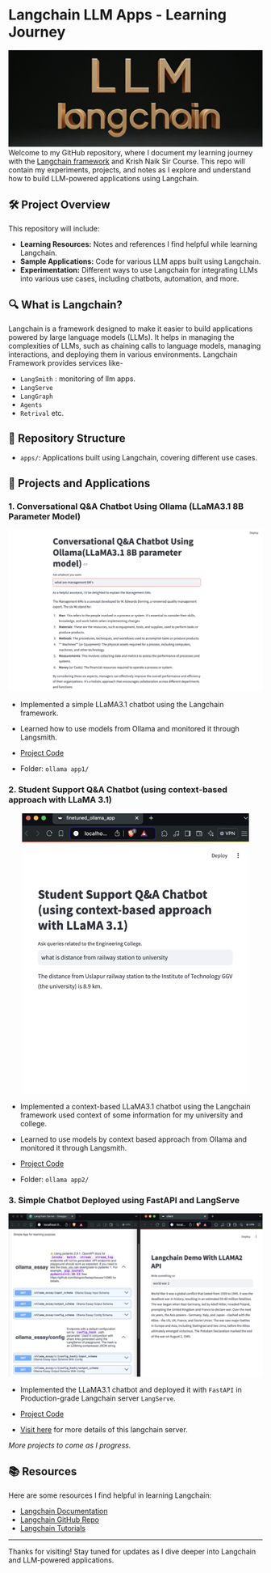 # Langchain LLM Apps - Learning Journey
![Header Image](img%20header.png)
Welcome to my GitHub repository, where I document my learning journey with the [Langchain framework](https://langchain.com/) and Krish Naik Sir Course. This repo will contain my experiments, projects, and notes as I explore and understand how to build LLM-powered applications using Langchain.

## 🛠️ Project Overview

This repository will include:
- **Learning Resources:** Notes and references I find helpful while learning Langchain.
- **Sample Applications:** Code for various LLM apps built using Langchain.
- **Experimentation:** Different ways to use Langchain for integrating LLMs into various use cases, including chatbots, automation, and more.

## 🔍 What is Langchain?

Langchain is a framework designed to make it easier to build applications powered by large language models (LLMs). It helps in managing the complexities of LLMs, such as chaining calls to language models, managing interactions, and deploying them in various environments. Langchain Framework provides services like-
- `LangSmith` : monitoring of llm apps.
- `LangServe`
- `LangGraph`
- `Agents`
- `Retrival` etc.

## 📁 Repository Structure

- `apps/`: Applications built using Langchain, covering different use cases.

## 🚀 Projects and Applications

### 1. Conversational Q&A Chatbot Using Ollama (LLaMA3.1 8B Parameter Model)
![Ollama Langchain App](ollama%20app1/1_ollama_langchain_app.png)

- Implemented a simple LLaMA3.1 chatbot using the Langchain framework. 
- Learned how to use models from Ollama and monitored it through Langsmith.

- [Project Code](ollama%20app1/1_ollama_langchain_app.py)
- Folder: `ollama app1/`

### 2. Student Support Q&A Chatbot (using context-based approach with LLaMA 3.1)
<div align="center">
  <img src="ollama%20app2/Student%20Support%20Q&A%20Chatbot.png" alt="Ollama Langchain App" width="450"/>
</div>

- Implemented a context-based LLaMA3.1 chatbot using the Langchain framework used context of some information for my university and college.
- Learned to use models by context based approach from Ollama and monitored it through Langsmith.

- [Project Code](ollama%20app1/2_ContextBased_ollama_app.py)
- Folder: `ollama app2/`

### 3. Simple Chatbot Deployed using FastAPI and LangServe
<div align="center">
  <img src="ollama%20app3/ollama%20fastapi.png" alt="Ollama FastAPI Deployment" width="720"/>
</div>

- Implemented the LLaMA3.1 chatbot and deployed it with `FastAPI` in Production-grade Langchain server `LangServe`.
  
- [Project Code](ollama%20app3/)
- [Visit here](ollama%20app3/langserve%20swagger%20ui.md) for more details of this langchain server.

*More projects to come as I progress.*

## 📚 Resources

Here are some resources I find helpful in learning Langchain:
- [Langchain Documentation](https://python.langchain.com/en/latest/)
- [Langchain GitHub Repo](https://github.com/hwchase17/langchain)
- [Langchain Tutorials](https://www.youtube.com/channel/UCd5BZT1dzaM_lpmxP0o3POg)

---

Thanks for visiting! Stay tuned for updates as I dive deeper into Langchain and LLM-powered applications.
